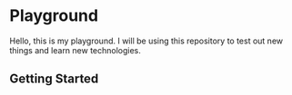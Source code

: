 # Playground

Hello, this is my playground. I will be using this repository to test out new things and learn new technologies.

## Getting Started